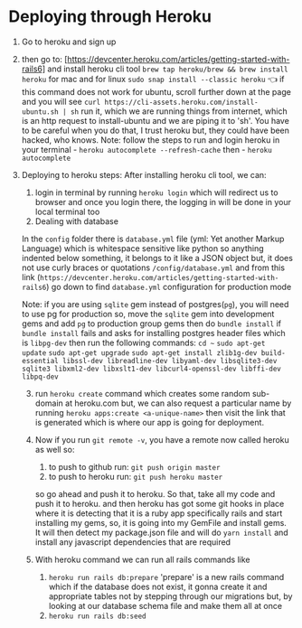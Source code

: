 # Deploying through Heroku

1. Go to heroku and sign up
2. then go to: [https://devcenter.heroku.com/articles/getting-started-with-rails6]
   and install heroku cli tool `brew tap heroku/brew && brew install heroku` for mac
   and for linux `sudo snap install --classic heroku` 👈 if this command does not work for
   ubuntu, scroll further down at the page and you will see `curl https://cli-assets.heroku.com/install-ubuntu.sh | sh`
   run it, which we are running things from internet, which is an http request to install-ubuntu and we are piping it to 'sh'. You have to be careful when you do that, I trust heroku but, they could have been hacked, who knows.
   Note: follow the steps to run and login heroku in your terminal - `heroku autocomplete --refresh-cache` then - `heroku autocomplete`

3. Deploying to heroku steps:
   After installing heroku cli tool, we can:

   1. login in terminal by running `heroku login` which will redirect us to
      browser and once you login there, the logging in will be done in your local terminal too
   2. Dealing with database

   In the `config` folder there is `database.yml` file (yml: Yet another Markup Language) which is whitespace sensitive like python
   so anything indented below something, it belongs to it like a JSON object but, it does not use curly braces or quotations
   `/config/database.yml` and from this link (`https://devcenter.heroku.com/articles/getting-started-with-rails6`) go down to find
   `database.yml` configuration for production mode

   Note: if you are using `sqlite` gem instead of postgres(`pg`), you will need to use pg for production
   so, move the `sqlite` gem into development gems and add `pg` to production group gems then do `bundle install`
   if `bundle install` fails and asks for installing postgres header files which is `libpg-dev` then run the following commands:
   `cd ~`
   `sudo apt-get update`
   `sudo apt-get upgrade`
   `sudo apt-get install zlib1g-dev build-essential libssl-dev libreadline-dev libyaml-dev libsqlite3-dev sqlite3 libxml2-dev libxslt1-dev libcurl4-openssl-dev libffi-dev libpq-dev`

   3. run `heroku create` command which creates some random sub-domain at heroku.com but, we can also
      request a particular name by running `heroku apps:create <a-unique-name>` then visit the link that
      is generated which is where our app is going for deployment.

   4. Now if you run `git remote -v`, you have a remote now called heroku as well so:

      1. to push to github run: `git push origin master`
      2. to push to heroku run: `git push heroku master`

      so go ahead and push it to heroku. So that, take all my code and push it to heroku.
      and then heroku has got some git hooks in place where it is detecting that it is
      a ruby app specifically rails and start installing my gems, so, it is going into
      my GemFile and install gems. It will then detect my package.json file and will
      do `yarn install` and install any javascript dependencies that are required

   5. With heroku command we can run all rails commands like
      1. `heroku run rails db:prepare` 'prepare' is a new rails command which if the database
         does not exist, it gonna create it and appropriate tables not by stepping through
         our migrations but, by looking at our database schema file and make them all at once
      2. `heroku run rails db:seed`